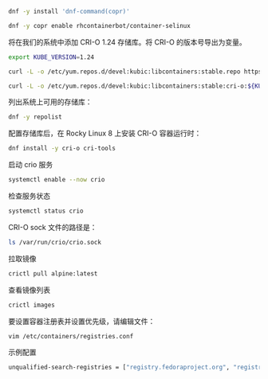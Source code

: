 
```bash
dnf -y install 'dnf-command(copr)'

dnf -y copr enable rhcontainerbot/container-selinux
```

将在我们的系统中添加 CRI-O 1.24 存储库。将 CRI-O 的版本号导出为变量。

```bash
export KUBE_VERSION=1.24

curl -L -o /etc/yum.repos.d/devel:kubic:libcontainers:stable.repo https://download.opensuse.org/repositories/devel:kubic:libcontainers:stable/CentOS_8/devel:kubic:libcontainers:stable.repo

curl -L -o /etc/yum.repos.d/devel:kubic:libcontainers:stable:cri-o:${KUBE_VERSION}.repo https://download.opensuse.org/repositories/devel:kubic:libcontainers:stable:cri-o:${KUBE_VERSION}/CentOS_8/devel:kubic:libcontainers:stable:cri-o:${KUBE_VERSION}.repo
```

列出系统上可用的存储库：

```bash
dnf -y repolist
```

配置存储库后，在 Rocky Linux 8 上安装 CRI-O 容器运行时：

```bash
dnf install -y cri-o cri-tools
```

启动 crio 服务

```bash
systemctl enable --now crio
```

检查服务状态

```bash
systemctl status crio
```

CRI-O sock 文件的路径是：

```bash
ls /var/run/crio/crio.sock
```

拉取镜像

```bash
crictl pull alpine:latest
```

查看镜像列表

```bash
crictl images
```

要设置容器注册表并设置优先级，请编辑文件：

```bash
vim /etc/containers/registries.conf
```

示例配置

```bash
unqualified-search-registries = ["registry.fedoraproject.org", "registry.access.redhat.com", "registry.centos.org", "docker.io"]
```